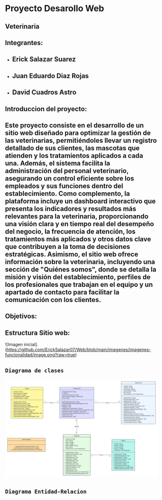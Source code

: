 # Proyecto Desarollo Web

## Veterinaria

## Integrantes:

- ## Erick Salazar Suarez
- ## Juan Eduardo Diaz Rojas
- ## David Cuadros Astro


## Introduccion del proyecto: 
## Este proyecto consiste en el desarrollo de un sitio web diseñado para optimizar la gestión de las veterinarias, permitiéndoles llevar un registro detallado de sus clientes, las mascotas que atienden y los tratamientos aplicados a cada una. Además, el sistema facilita la administración del personal veterinario, asegurando un control eficiente sobre los empleados y sus funciones dentro del establecimiento. Como complemento, la plataforma incluye un dashboard interactivo que presenta los indicadores y resultados más relevantes para la veterinaria, proporcionando una visión clara y en tiempo real del desempeño del negocio, la frecuencia de atención, los tratamientos más aplicados y otros datos clave que contribuyen a la toma de decisiones estratégicas. Asimismo, el sitio web ofrece información sobre la veterinaria, incluyendo una sección de "Quiénes somos", donde se detalla la misión y visión del establecimiento, perfiles de los profesionales que trabajan en el equipo y un apartado de contacto para facilitar la comunicación con los clientes.

## Objetivos: 



## Estructura Sitio web:
![Imagen inicial].(https://github.com/ErickSalazar07/Web/blob/main/imagenes/imagenes-funcionalidad/image.png?raw=true)


## `Diagrama de clases`

![Diagrama de clases](diagramas/Diagrama-Clases-Desarrollo-Web.png)   


## `Diagrama Entidad-Relacion`

